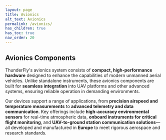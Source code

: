 ```yaml
---
layout: page
title: Avionics
alt_text: Avionics
permalink: /avionics/
has_children: true
has_toc: true
nav_order: 20
---
```



## Avionics Components  

ThunderFly's avionics system consists of **compact, high-performance hardware** designed to enhance the capabilities of modern unmanned aerial vehicles. Unlike standalone instruments, these avionics components are built for **seamless integration** into UAV platforms and other advanced systems, ensuring reliable operation in demanding environments.  

Our devices support a range of applications, from **precision airspeed and temperature measurements** to **advanced telemetry and data communication**. Key offerings include **high-accuracy environmental sensors** for real-time atmospheric data, **onboard instruments for critical flight monitoring**, and **UAV-to-ground station communication solutions**—all developed and manufactured in **Europe** to meet rigorous aerospace and research standards.  
